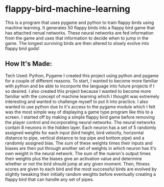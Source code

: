 # flappy-bird-machine-learning
This is a program that uses pygame and python to train flappy birds using machine learning. It generates 50 flappy birds into a flappy bird game that has attached nerual networks.
These neural networks are fed information from the game and uses that information to decide when to jump in the game. The longest surviving birds are then altered to slowly evolve into flappy bird gods!

## How It's Made:
Tech Used: Python, Pygame
I created this project using python and pygame for a couple of different reasons. To start, I wanted to become more familiar with python and be able to incorporte the language into future projects if I so desired.
I also created this project because I wanted to become more familiar with the concept of machine learning which I thought was extremely interesting and wanted to challenge myself to put it into practice.
I also wanted to use python due to it's access to the pygame module which I felt was the most simple way of displaying a game type program like this to a screen.
I started off by making a simple flappy bird game before removing the player control and incorporating neural networks. The neural networks contain 8 neurons in the hidden layer.
Each neuron has a set of 5 randomly assigned weights for each input (bird height, bird velocity, horizontal distance to pipe, vertical distance to top pipe and bottom pipe) and a randomly assigned bias.
The sum of these weights times their inputs and biases are then put through another set of weights in which neuron has it's own weight in the neural network.
The sum of the nueron's output times their weights plus the biases give an activation value and determine whether or not the bird should jump at any given moment.
Then, fitness scores are given to each bird and the most successful birds are evolved by slightly tweaking their initially random weights before eventually creating a flappy bird that can handle any set of pipes.
